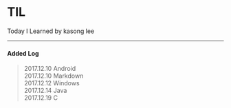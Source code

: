 # TIL
Today I Learned by kasong lee
<hr/>

#### Added Log
> 2017.12.10 Android <br/>
> 2017.12.10 Markdown <br/>
> 2017.12.12 Windows <br />
> 2017.12.14 Java <br />
> 2017.12.19 C <br />
